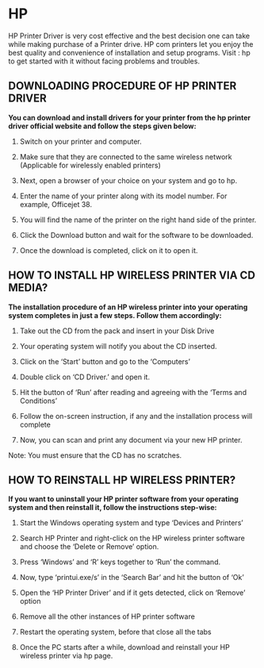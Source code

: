 # HP





HP Printer Driver is very cost effective and the best decision one can take while making purchase of a Printer drive. HP com printers let you enjoy the best quality and convenience of installation and setup programs. Visit : hp  to get started with it without facing problems and troubles.


## DOWNLOADING PROCEDURE OF HP PRINTER DRIVER
**You can download and install drivers for your printer from the hp printer driver official website and follow the steps given below:**


1. Switch on your printer and computer.

2. Make sure that they are connected to the same wireless network (Applicable for wirelessly enabled printers)

3. Next, open a browser of your choice on your system and go to hp.

4. Enter the name of your printer along with its model number. For example, Officejet 38.

5. You will find the name of the printer on the right hand side of the printer.

6. Click the Download button and wait for the software to be downloaded.

7. Once the download is completed, click on it to open it.



## HOW TO INSTALL HP WIRELESS PRINTER VIA CD MEDIA?
**The installation procedure of an HP wireless printer into your operating system completes in just a few steps. Follow them accordingly:**


1. Take out the CD from the pack and insert in your Disk Drive

2. Your operating system will notify you about the CD inserted.

3. Click on the ‘Start’ button and go to the ‘Computers’

4. Double click on ‘CD Driver.’ and open it.

5. Hit the button of ‘Run’ after reading and agreeing with the ‘Terms and Conditions’

6. Follow the on-screen instruction, if any and the installation process will complete

7. Now, you can scan and print any document via your new HP printer.

Note: You must ensure that the CD has no scratches.



## HOW TO REINSTALL HP WIRELESS PRINTER?
**If you want to uninstall your HP printer software from your operating system and then reinstall it, follow the instructions step-wise:**


1. Start the Windows operating system and type ‘Devices and Printers’

2. Search HP Printer and right-click on the HP wireless printer software and choose the ‘Delete or Remove’ option.

3. Press ‘Windows’ and ‘R’ keys together to ‘Run’ the command.

4. Now, type ‘printui.exe/s’ in the ‘Search Bar’ and hit the button of ‘Ok’

5. Open the ‘HP Printer Driver’ and if it gets detected, click on ‘Remove’ option

6. Remove all the other instances of HP printer software

7. Restart the operating system, before that close all the tabs

8. Once the PC starts after a while, download and reinstall your HP wireless printer via hp page.
